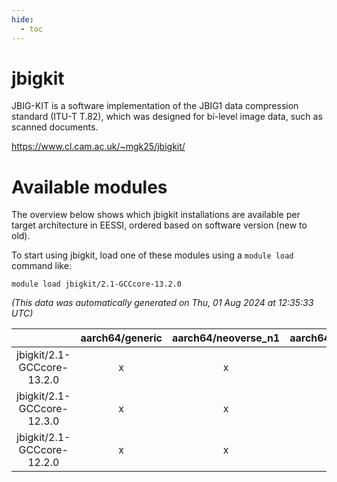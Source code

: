 ```yaml
---
hide:
  - toc
---
```


jbigkit
=======


JBIG-KIT is a software implementation of the JBIG1 data compression standard (ITU-T T.82), which was designed for bi-level image data, such as scanned documents.

https://www.cl.cam.ac.uk/~mgk25/jbigkit/
# Available modules


The overview below shows which jbigkit installations are available per target architecture in EESSI, ordered based on software version (new to old).

To start using jbigkit, load one of these modules using a `module load` command like:

```shell
module load jbigkit/2.1-GCCcore-13.2.0
```

*(This data was automatically generated on Thu, 01 Aug 2024 at 12:35:33 UTC)*  

| |aarch64/generic|aarch64/neoverse_n1|aarch64/neoverse_v1|x86_64/generic|x86_64/amd/zen2|x86_64/amd/zen3|x86_64/intel/haswell|x86_64/intel/skylake_avx512|
| :---: | :---: | :---: | :---: | :---: | :---: | :---: | :---: | :---: |
|jbigkit/2.1-GCCcore-13.2.0|x|x|x|x|x|x|x|x|
|jbigkit/2.1-GCCcore-12.3.0|x|x|x|x|x|x|x|x|
|jbigkit/2.1-GCCcore-12.2.0|x|x|x|x|x|x|x|x|
